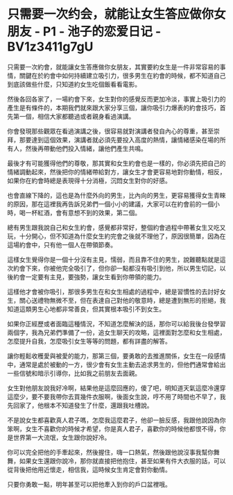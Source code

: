 # 只需要一次约会，就能让女生答应做你女朋友 - P1 - 池子的恋爱日记 - BV1z3411g7gU

只需要一次約會，就能讓女生答應做你女朋友，其實要約女生是一件非常容易的事情，關鍵在於約會中如何持續建立吸引力，很多男生在約會的時候，都不知道自己到底該做些什麼，只知道約女生吃個飯看看電影。

然後各回各家了，一場約會下來，女生對你的感覺反而更加冷淡，事實上吸引力的產生是有條件的，本期我們就來跟大家分享三個，讓你吸引力爆表的約會技巧，首先第一個，相信大家都聽過或者親身看過演講。

你會發現那些觀眾在看過演講之後，很容易就對演講者發自內心的尊重，甚至崇拜，那要達到這個效果，演講者就必須先要投入高度的熱情，讓情緒感染在場的所有人，然後再帶動他們投入情緒，讓他們產生共鳴。

最後才有可能獲得他們的尊敬，那其實和女生約會也是一樣的，你必須先把自己的情緒調動起來，然後把你的情緒帶給對方，讓女生才會更容易地對你動情，相反，如果你在約會時總是表現得十分消極，沉悶女生對你的好感。

也會直線下降的，這也是為什麼外向的男生，比內向的男生，更容易獲得女生青睞的原因，那在這裡我再告訴兄弟們一個小小的建議，大家可以在約會前的一個小時，喝一杯紅酒，會有意想不到的效果，第二個。

總有男生跟我說自己和女生約會，感覺都非常好，整個約會過程中帶著女生又吃又玩，十分開心，但不知道為什麼女生約完會之後就不理他了，原因很簡單，因為在這場約會中，只有他一個人在帶領節奏。

這樣女生覺得你是一個十分沒有主見，懦弱，而且靠不住的男生，說難聽點就是這次約會下來，你被他完全吸引了，但你卻一點都沒有吸引到他，所以男生切記，以後約會一定要有主見，要強勢，讓女生看到你帶領的能力。

這樣他才會被你吸引，那很多男生在和女生相處的過程中，總是習慣性的去討好女生，關心送禮物無微不至，但在表達自己對他的敬意時，總是遭到無形的拒絕，我知道這類男生心地都非常善良，但其實根本吸引不到女生。

如果你正經歷或者面臨這種情況，不知道怎麼解決的話，那你可以給我後台發學習兩個字，我為兄弟們準備了一份，追女生聊天的攻略，這裡面對怎麼和女生相處，怎麼提升自我，怎麼吸引女生等等的問題，都有詳盡的解答。

讓你輕鬆收穫愛與被愛的能力，那第三個，要勇敢的去推進關係，女生在一段感情中，通常是處於被動的一方，很少會有女生主動去追求男生的，但他們通常會給出一些信號和暗示引導你，比如我之前朋友去面親。

女生對他朋友說我好冷啊，結果他是這麼回應的，傻了吧，明知道天氣這麼冷還穿這麼少，要不要我帶你去買幾件衣服啊，後面女生說，哼不用了時間也不早了，我先回家了，他根本不知道發生了什麼，還跟我吐槽說。

不是說女生都喜歡真人君子嗎，怎麼我這麼君子，他卻一臉反感，我跟他說因為你笨啊，女生不喜歡你的時候才希望，你是真人君子，喜歡你的時候他都恨不得，你是世界第一大流氓，女生跟你說好冷。

你可以完全把他的手牽起來，然後握住，嗨一口熱氣，然後跟他說沒事我幫你舞舞，如果女生還跟你說冷，那你就直接把他抱住，甚至如果有件大衣服的話，可以從背後把他用近懷走，相信我，這時候女生肯定會對你動情。

只要你勇敢一點，明年甚至可以把他牽入到你的戶口盆裡哦。